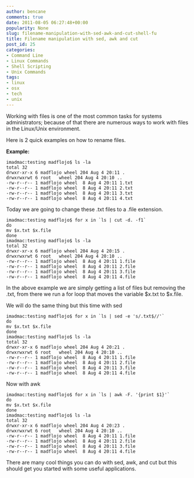 ```yaml
---
author: bencane
comments: true
date: 2011-08-05 06:27:48+00:00
popularity: None
slug: filename-manipulation-with-sed-awk-and-cut-shell-fu
title: Filename manipulation with sed, awk and cut
post_id: 25
categories:
- Command Line
- Linux Commands
- Shell Scripting
- Unix Commands
tags:
- linux
- osx
- tech
- unix
---
```


Working with files is one of the most common tasks for systems administrators; because of that there are numerous ways to work with files in the Linux/Unix environment.

Here is 2 quick examples on how to rename files.

**Example:**

    imadmac:testing madflojo$ ls -la  
    total 32  
    drwxr-xr-x 6 madflojo wheel 204 Aug 4 20:11 .  
    drwxrwxrwt 6 root   wheel 204 Aug 4 20:10 ..  
    -rw-r--r-- 1 madflojo wheel  8 Aug 4 20:11 1.txt  
    -rw-r--r-- 1 madflojo wheel  8 Aug 4 20:11 2.txt  
    -rw-r--r-- 1 madflojo wheel  8 Aug 4 20:11 3.txt  
    -rw-r--r-- 1 madflojo wheel  8 Aug 4 20:11 4.txt

Today we are going to change these .txt files to a .file extension.

    imadmac:testing madflojo$ for x in `ls | cut -d. -f1`  
    do  
    mv $x.txt $x.file  
    done  
    imadmac:testing madflojo$ ls -la  
    total 32  
    drwxr-xr-x 6 madflojo wheel 204 Aug 4 20:15 .  
    drwxrwxrwt 6 root   wheel 204 Aug 4 20:10 ..  
    -rw-r--r-- 1 madflojo wheel  8 Aug 4 20:11 1.file  
    -rw-r--r-- 1 madflojo wheel  8 Aug 4 20:11 2.file  
    -rw-r--r-- 1 madflojo wheel  8 Aug 4 20:11 3.file  
    -rw-r--r-- 1 madflojo wheel  8 Aug 4 20:11 4.file

In the above example we are simply getting a list of files but removing the .txt, from there we run a for loop that moves the variable $x.txt to $x.file.

We will do the same thing but this time with sed  

    imadmac:testing madflojo$ for x in `ls | sed -e 's/.txt$//'`  
    do  
    mv $x.txt $x.file  
    done  
    imadmac:testing madflojo$ ls -la  
    total 32  
    drwxr-xr-x 6 madflojo wheel 204 Aug 4 20:21 .  
    drwxrwxrwt 6 root   wheel 204 Aug 4 20:10 ..  
    -rw-r--r-- 1 madflojo wheel  8 Aug 4 20:11 1.file  
    -rw-r--r-- 1 madflojo wheel  8 Aug 4 20:11 2.file  
    -rw-r--r-- 1 madflojo wheel  8 Aug 4 20:11 3.file  
    -rw-r--r-- 1 madflojo wheel  8 Aug 4 20:11 4.file
  
Now with awk  

    imadmac:testing madflojo$ for x in `ls | awk -F. '{print $1}'`  
    do  
    mv $x.txt $x.file  
    done  
    imadmac:testing madflojo$ ls -la  
    total 32  
    drwxr-xr-x 6 madflojo wheel 204 Aug 4 20:23 .  
    drwxrwxrwt 6 root   wheel 204 Aug 4 20:10 ..  
    -rw-r--r-- 1 madflojo wheel  8 Aug 4 20:11 1.file  
    -rw-r--r-- 1 madflojo wheel  8 Aug 4 20:11 2.file  
    -rw-r--r-- 1 madflojo wheel  8 Aug 4 20:11 3.file  
    -rw-r--r-- 1 madflojo wheel  8 Aug 4 20:11 4.file  

There are many cool things you can do with sed, awk, and cut but this should get you started with some useful applications.
